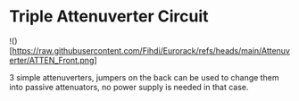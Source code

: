 # Triple Attenuverter Circuit

!()[https://raw.githubusercontent.com/Fihdi/Eurorack/refs/heads/main/Attenuverter/ATTEN_Front.png]

3 simple attenuverters, jumpers on the back can be used to change them into passive attenuators, no power supply is needed in that case.
